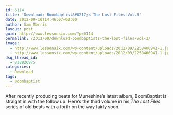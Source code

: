 ```yaml
---
id: 6114
title: 'Download: Boombaptist&#8217;s The Lost Files Vol.3'
date: 2012-09-10T14:46:07+00:00
author: Sam Morris
layout: post
guid: http://www.lessonsix.com/?p=6114
permalink: /2012/09/download-boombaptists-the-lost-files-vol-3/
image:
  - http://www.lessonsix.com/wp-content/uploads/2012/09/2258406941-1.jpeg
  - http://www.lessonsix.com/wp-content/uploads/2012/09/2258406941-1.jpeg
dsq_thread_id:
  - 838826975
categories:
  - Download
tags:
  - Boombaptist
---
```

After recently producing beats for Muneshine&#8217;s latest album, BoomBaptist is straight in with the follow up. Here&#8217;s the third volume in his _The Lost Files_ series of old beats with a forth on the way fairly soon.